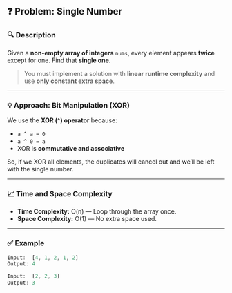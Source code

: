 ## ❓ Problem: Single Number

### 🔍 Description  
Given a **non-empty array of integers** `nums`, every element appears **twice** except for one. Find that **single one**.

> You must implement a solution with **linear runtime complexity** and use **only constant extra space**.

---

### 💡 Approach: Bit Manipulation (XOR)

We use the **XOR (^) operator** because:

- `a ^ a = 0`
- `a ^ 0 = a`
- XOR is **commutative and associative**

So, if we XOR all elements, the duplicates will cancel out and we’ll be left with the single number.

---

### 📈 Time and Space Complexity

- **Time Complexity:** O(n) — Loop through the array once.
- **Space Complexity:** O(1) — No extra space used.

---

### ✅ Example

```js
Input:  [4, 1, 2, 1, 2]
Output: 4

Input:  [2, 2, 3]
Output: 3
